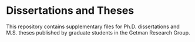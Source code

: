 # Dissertations and Theses

This repository contains supplementary files for Ph.D. dissertations and M.S. theses published by graduate students in the Getman Research Group.
